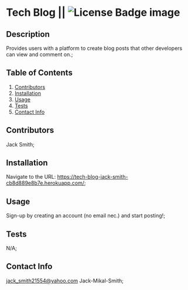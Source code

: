 # Tech Blog || ![License Badge image](https://img.shields.io/badge/License-MIT-lightgrey)

  ## Description
  Provides users with a platform to create blog posts that other developers can view and comment on.;

  ## Table of Contents
  1. [Contributors](#contributors)
  2. [Installation](#installation)
  3. [Usage](#usage)
  4. [Tests](#tests)
  5. [Contact Info](#contact)

  ## Contributors
  Jack Smith;

  ## Installation
  Navigate to the URL: https://tech-blog-jack-smith-cb8d889e8b7e.herokuapp.com/;

  ## Usage
  Sign-up by creating an account (no email nec.) and start posting!;

  ## Tests
  N/A;

  ## Contact Info
  jack_smith21554@yahoo.com Jack-Mikal-Smith;
